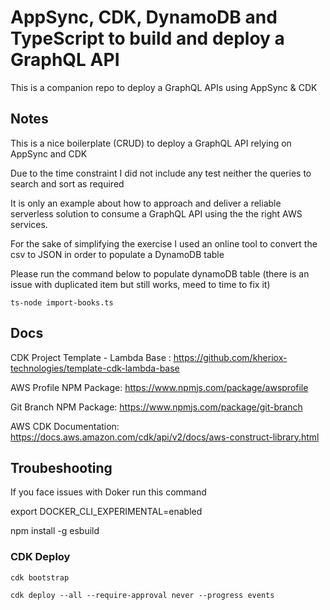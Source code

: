 # AppSync, CDK, DynamoDB and TypeScript to build and deploy a GraphQL API

This is a companion repo to deploy a GraphQL APIs using AppSync & CDK

## Notes

This is a nice boilerplate (CRUD) to deploy a GraphQL API relying on AppSync and CDK

Due to the time constraint I did not include any test neither the queries to search and sort as required

It is only an example about how to approach and deliver a reliable serverless solution to consume a GraphQL API using the the right AWS services. 

For the sake of simplifying the exercise I used an online tool to convert the csv to JSON in order to populate a DynamoDB table

Please run the command below to populate dynamoDB table (there is an issue with duplicated item but still works, meed to time to fix it)

```
ts-node import-books.ts
```


## Docs

CDK Project Template - Lambda Base : https://github.com/kheriox-technologies/template-cdk-lambda-base

AWS Profile NPM Package: https://www.npmjs.com/package/awsprofile

Git Branch NPM Package: https://www.npmjs.com/package/git-branch

AWS CDK Documentation: https://docs.aws.amazon.com/cdk/api/v2/docs/aws-construct-library.html

## Troubeshooting

If you face issues with Doker run this command

export DOCKER_CLI_EXPERIMENTAL=enabled

npm install -g esbuild

### CDK Deploy

```
cdk bootstrap

cdk deploy --all --require-approval never --progress events
```
